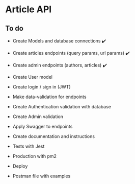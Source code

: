 # Article API

## To do

- Create Models and database connections ✔️

- Create articles endpoints (query params, url params) ✔️

- Create admin endpoints (authors, articles) ✔️

- Create User model

- Create login / sign in (JWT)

- Make data-validation for endpoints

- Create Authentication validation with database

- Create Admin validation

- Apply Swagger to endpoints

- Create documentation and instructions

- Tests with Jest

- Production with pm2

- Deploy

- Postman file with examples